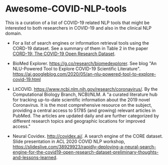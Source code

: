 # Awesome-COVID-NLP-tools
This is a curation of a list of COVID-19 related NLP tools that might be interested to both researchers in COVID-19 and also in the clinical NLP domain.

* For a list of search engines or information retrieval tools using the CORD-19 dataset. See a summary of them in Table 2 in the paper [CORD-19: The COVID-19 Open Research Dataset](https://arxiv.org/pdf/2004.10706.pdf).

* BioMed Explorer. https://g.co/research/biomedexplorer. See blog "An NLU-Powered Tool to Explore COVID-19 Scientific Literature". https://ai.googleblog.com/2020/05/an-nlu-powered-tool-to-explore-covid-19.html

* LitCOVID. https://www.ncbi.nlm.nih.gov/research/coronavirus/. By the Computational Biology Branch, NCBI/NLM. A "a curated literature hub for tracking up-to-date scientific information about the 2019 novel Coronavirus. It is the most comprehensive resource on the subject, providing a central access to 51785 (and growing) relevant articles in PubMed. The articles are updated daily and are further categorized by different research topics and geographic locations for improved access."

* Neural Covidex. http://covidex.ai/. A search engine of the CORE dataset. Slide presentation in ACL 2020 COVID NLP workshop, https://slideslive.com/38929923/rapidly-deploying-a-neural-search-engine-for-the-covid19-open-research-dataset-preliminary-thoughts-and-lessons-learned.
